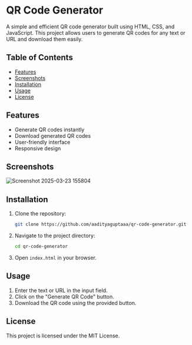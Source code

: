 # QR Code Generator

A simple and efficient QR code generator built using HTML, CSS, and JavaScript. This project allows users to generate QR codes for any text or URL and download them easily.

## Table of Contents
- [Features](#features)
- [Screenshots](#screenshots)
- [Installation](#installation)
- [Usage](#usage)
- [License](#license)

## Features
- Generate QR codes instantly
- Download generated QR codes
- User-friendly interface
- Responsive design

## Screenshots
![Screenshot 2025-03-23 155804](https://github.com/user-attachments/assets/dd24cb6a-7dcf-4407-b217-5a8a3448a5cc)


## Installation
1. Clone the repository:
   ```sh
   git clone https://github.com/aadityaguptaaa/qr-code-generator.git
   ```
2. Navigate to the project directory:
   ```sh
   cd qr-code-generator
   ```
3. Open `index.html` in your browser.

## Usage
1. Enter the text or URL in the input field.
2. Click on the "Generate QR Code" button.
3. Download the QR code using the provided button.

## License
This project is licensed under the MIT License.

